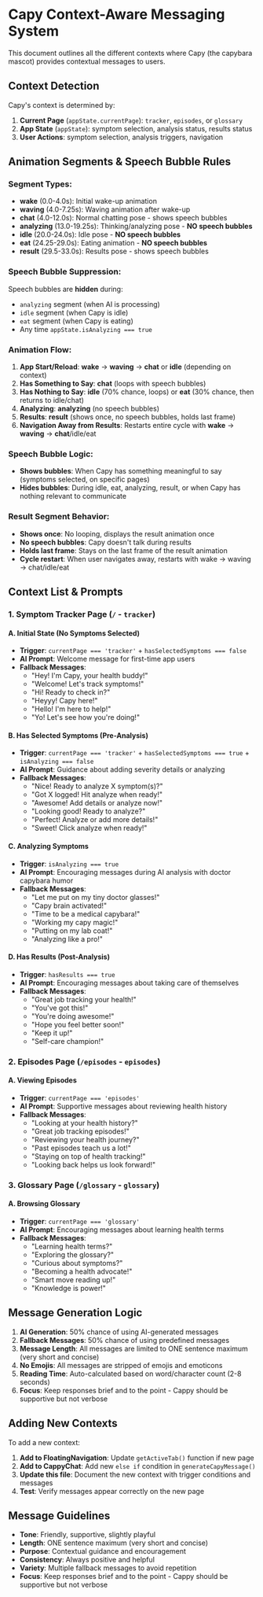 # Capy Context-Aware Messaging System

This document outlines all the different contexts where Capy (the capybara mascot) provides contextual messages to users.

## Context Detection

Capy's context is determined by:
1. **Current Page** (`appState.currentPage`): `tracker`, `episodes`, or `glossary`
2. **App State** (`appState`): symptom selection, analysis status, results status
3. **User Actions**: symptom selection, analysis triggers, navigation

## Animation Segments & Speech Bubble Rules

### Segment Types:
- **wake** (0.0-4.0s): Initial wake-up animation
- **waving** (4.0-7.25s): Waving animation after wake-up
- **chat** (4.0-12.0s): Normal chatting pose - shows speech bubbles
- **analyzing** (13.0-19.25s): Thinking/analyzing pose - **NO speech bubbles**
- **idle** (20.0-24.0s): Idle pose - **NO speech bubbles**
- **eat** (24.25-29.0s): Eating animation - **NO speech bubbles**
- **result** (29.5-33.0s): Results pose - shows speech bubbles

### Speech Bubble Suppression:
Speech bubbles are **hidden** during:
- `analyzing` segment (when AI is processing)
- `idle` segment (when Capy is idle)
- `eat` segment (when Capy is eating)
- Any time `appState.isAnalyzing === true`

### Animation Flow:
1. **App Start/Reload**: **wake** → **waving** → **chat** or **idle** (depending on context)
2. **Has Something to Say**: **chat** (loops with speech bubbles)
3. **Has Nothing to Say**: **idle** (70% chance, loops) or **eat** (30% chance, then returns to idle/chat)
4. **Analyzing**: **analyzing** (no speech bubbles)
5. **Results**: **result** (shows once, no speech bubbles, holds last frame)
6. **Navigation Away from Results**: Restarts entire cycle with **wake** → **waving** → **chat**/idle/eat

### Speech Bubble Logic:
- **Shows bubbles**: When Capy has something meaningful to say (symptoms selected, on specific pages)
- **Hides bubbles**: During idle, eat, analyzing, result, or when Capy has nothing relevant to communicate

### Result Segment Behavior:
- **Shows once**: No looping, displays the result animation once
- **No speech bubbles**: Capy doesn't talk during results
- **Holds last frame**: Stays on the last frame of the result animation
- **Cycle restart**: When user navigates away, restarts with wake → waving → chat/idle/eat

## Context List & Prompts

### 1. **Symptom Tracker Page** (`/` - `tracker`)

#### A. Initial State (No Symptoms Selected)
- **Trigger**: `currentPage === 'tracker'` + `hasSelectedSymptoms === false`
- **AI Prompt**: Welcome message for first-time app users
- **Fallback Messages**:
  - "Hey! I'm Capy, your health buddy!"
  - "Welcome! Let's track symptoms!"
  - "Hi! Ready to check in?"
  - "Heyyy! Capy here!"
  - "Hello! I'm here to help!"
  - "Yo! Let's see how you're doing!"

#### B. Has Selected Symptoms (Pre-Analysis)
- **Trigger**: `currentPage === 'tracker'` + `hasSelectedSymptoms === true` + `isAnalyzing === false`
- **AI Prompt**: Guidance about adding severity details or analyzing
- **Fallback Messages**:
  - "Nice! Ready to analyze X symptom(s)?"
  - "Got X logged! Hit analyze when ready!"
  - "Awesome! Add details or analyze now!"
  - "Looking good! Ready to analyze?"
  - "Perfect! Analyze or add more details!"
  - "Sweet! Click analyze when ready!"

#### C. Analyzing Symptoms
- **Trigger**: `isAnalyzing === true`
- **AI Prompt**: Encouraging messages during AI analysis with doctor capybara humor
- **Fallback Messages**:
  - "Let me put on my tiny doctor glasses!"
  - "Capy brain activated!"
  - "Time to be a medical capybara!"
  - "Working my capy magic!"
  - "Putting on my lab coat!"
  - "Analyzing like a pro!"

#### D. Has Results (Post-Analysis)
- **Trigger**: `hasResults === true`
- **AI Prompt**: Encouraging messages about taking care of themselves
- **Fallback Messages**:
  - "Great job tracking your health!"
  - "You've got this!"
  - "You're doing awesome!"
  - "Hope you feel better soon!"
  - "Keep it up!"
  - "Self-care champion!"

### 2. **Episodes Page** (`/episodes` - `episodes`)

#### A. Viewing Episodes
- **Trigger**: `currentPage === 'episodes'`
- **AI Prompt**: Supportive messages about reviewing health history
- **Fallback Messages**:
  - "Looking at your health history?"
  - "Great job tracking episodes!"
  - "Reviewing your health journey?"
  - "Past episodes teach us a lot!"
  - "Staying on top of health tracking!"
  - "Looking back helps us look forward!"

### 3. **Glossary Page** (`/glossary` - `glossary`)

#### A. Browsing Glossary
- **Trigger**: `currentPage === 'glossary'`
- **AI Prompt**: Encouraging messages about learning health terms
- **Fallback Messages**:
  - "Learning health terms?"
  - "Exploring the glossary?"
  - "Curious about symptoms?"
  - "Becoming a health advocate!"
  - "Smart move reading up!"
  - "Knowledge is power!"

## Message Generation Logic

1. **AI Generation**: 50% chance of using AI-generated messages
2. **Fallback Messages**: 50% chance of using predefined messages
3. **Message Length**: All messages are limited to ONE sentence maximum (very short and concise)
4. **No Emojis**: All messages are stripped of emojis and emoticons
5. **Reading Time**: Auto-calculated based on word/character count (2-8 seconds)
6. **Focus**: Keep responses brief and to the point - Cappy should be supportive but not verbose

## Adding New Contexts

To add a new context:

1. **Add to FloatingNavigation**: Update `getActiveTab()` function if new page
2. **Add to CappyChat**: Add new `else if` condition in `generateCapyMessage()`
3. **Update this file**: Document the new context with trigger conditions and messages
4. **Test**: Verify messages appear correctly on the new page

## Message Guidelines

- **Tone**: Friendly, supportive, slightly playful
- **Length**: ONE sentence maximum (very short and concise)
- **Purpose**: Contextual guidance and encouragement
- **Consistency**: Always positive and helpful
- **Variety**: Multiple fallback messages to avoid repetition
- **Focus**: Keep responses brief and to the point - Cappy should be supportive but not verbose
